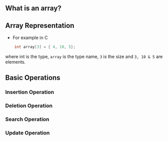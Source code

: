 ## What is an array?


## Array Representation
- For example in C

```c
    int array[3] = { 4, 10, 5};
```
where int is the type, `array` is the type name, `3` is the size and `3, 10 & 5` are elements.

## Basic Operations

### Insertion Operation

### Deletion Operation

### Search Operation

### Update Operation